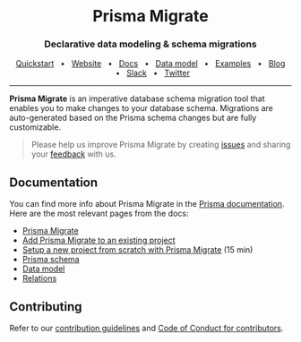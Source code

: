 <br />

<div align="center">
  <h1>Prisma Migrate</h1>
  <p><h3 align="center">Declarative data modeling & schema migrations</h3></p>
  <a href="https://www.prisma.io/docs/getting-started/quickstart">Quickstart</a>
  <span>&nbsp;&nbsp;•&nbsp;&nbsp;</span>
  <a href="https://www.prisma.io/">Website</a>
  <span>&nbsp;&nbsp;•&nbsp;&nbsp;</span>
  <a href="https://www.prisma.io/docs/">Docs</a>
    <span>&nbsp;&nbsp;•&nbsp;&nbsp;</span>
  <a href="https://www.prisma.io/docs/concepts/components/prisma-schema/data-model">Data model</a>
  <span>&nbsp;&nbsp;•&nbsp;&nbsp;</span>
  <a href="https://github.com/prisma/prisma-examples/">Examples</a>
  <span>&nbsp;&nbsp;•&nbsp;&nbsp;</span>
  <a href="https://www.prisma.io/blog/">Blog</a>
  <span>&nbsp;&nbsp;•&nbsp;&nbsp;</span>
  <a href="https://slack.prisma.io/">Slack</a>
  <span>&nbsp;&nbsp;•&nbsp;&nbsp;</span>
  <a href="https://twitter.com/prisma">Twitter</a>
</div>

<hr>

**Prisma Migrate** is an imperative database schema migration tool that enables you to make changes to your database schema. Migrations are auto-generated based on the Prisma schema changes but are fully customizable.

> Please help us improve Prisma Migrate by creating [issues](https://github.com/prisma/prisma/issues/new/choose) and sharing your [feedback](https://slack.prisma.io/) with us.

## Documentation

You can find more info about Prisma Migrate in the [Prisma documentation](https://www.prisma.io/docs/concepts/components/prisma-migrate). Here are the most relevant pages from the docs:

- [Prisma Migrate](https://www.prisma.io/docs/concepts/components/prisma-migrate)
- [Add Prisma Migrate to an existing project](https://www.prisma.io/docs/guides/prisma-guides/prisma-migrate-guides/add-prisma-migrate-to-a-project)
- [Setup a new project from scratch with Prisma Migrate](https://www.prisma.io/docs/getting-started/setup-prisma/start-from-scratch-typescript-postgres) (15 min)
- [Prisma schema](https://www.prisma.io/docs/concepts/components/prisma-schema)
- [Data model](https://www.prisma.io/docs/concepts/components/prisma-schema/data-model)
- [Relations](https://www.prisma.io/docs/concepts/components/prisma-schema/relations)

## Contributing

Refer to our [contribution guidelines](https://github.com/prisma/prisma/blob/main/CONTRIBUTING.md) and [Code of Conduct for contributors](https://github.com/prisma/prisma/blob/main/CODE_OF_CONDUCT.md).

